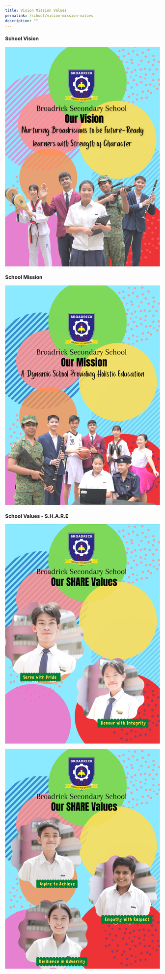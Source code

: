 ```yaml
---
title: Vision Mission Values
permalink: /school/vision-mission-values
description: ""
---
```

### School Vision
![](/images/1%20(1).png)

### School Mission
![](/images/2%20(1).png)

### School Values - S.H.A.R.E
![](/images/3(1).png)

![](/images/2021%20Vision%20Mission.png)